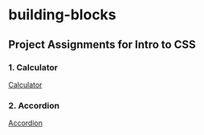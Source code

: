# building-blocks

## Project Assignments for Intro to CSS

### 1. Calculator

[Calculator](./Calculator)

### 2. Accordion

[Accordion](./Accordion)

